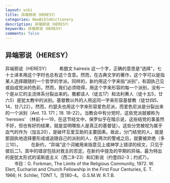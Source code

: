 ```yaml
---
layout: wiki
title: 异端邪说（HERESY）
categories: NewBibleDictionary
description: 异端邪说（HERESY）
keywords: 异端邪说（HERESY）
comments: false
---
```


## 异端邪说（HERESY）



异端邪说（HERESY）
　　希腊文 hairesis 这一个字，正确的意思是“选择”，七十士译本用这个字时也总有这个含意。然而，在古典文学的著作，这个字可以是指某人选择跟随的一个哲学的学派。同样的，新约用这个字来指“派别”，有固执己见或自成党派的色彩。然而，我们必须晓得，用这个字来形容的每一个派别，没有一个是从它的主流体系分裂出来的。撒都该人（徒五17）和法利赛人（徒十五5，廿六5）是犹太教中的派别。基督教以外的人用这同一字来形容基督教（徒廿四5、14，廿八22）。然而，约瑟夫也用这个字来形容爱色尼派，而爱色尼派是分裂出来的一个派别（Ant.
13. 171；18. 18-22）。当教会中有分党时，这些党派就被称为 'heresies' （林前十一19，在这节经文中，保罗似乎在暗示说，这些结党的事虽然不好，但也有好的结果，就是显明哪些人是真正的基督徒）。这些分党被视为属乎血气的作为（加五20），是破坏互爱互助的主要因素。故此，分门结党的人，就是那固执地选择要形成或追随自己的派别的人，在两次的警戒之后，就要被弃绝（多三10）。
　　在新约，“异端”这个词被用来指意见上或神学上错谬的经文，只见于彼后二1，其中的错谬包括对救主的否定。在新约中提及的早期的异端，最为特出的是犹太形式的诺斯底主义（西二8-23）和幻影说（约壹四2-3；约贰7）。
　　书目：G. Forkman, The Limits of the Religious Community,
1972. W. Elert, Eucharist and Church
Fellowship in the First Four Centuries, E. T. 1966; H. Schlier, TDNT 1，页180-4。
G.S.M.W.
R.T.B.



